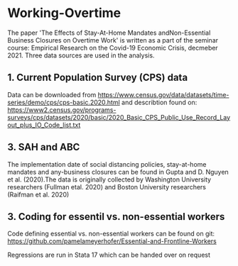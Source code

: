 # Working-Overtime
The paper 'The Effects of Stay-At-Home Mandates andNon-Essential Business Closures on Overtime Work' is written as a part of the seminar course: Empirical Research on the Covid-19 Economic Crisis, decmeber 2021. Three data sources are used in the analysis. 

## 1. Current Population Survey (CPS) data
Data can be downloaded from https://www.census.gov/data/datasets/time-series/demo/cps/cps-basic.2020.html and describtion found on: https://www2.census.gov/programs-surveys/cps/datasets/2020/basic/2020_Basic_CPS_Public_Use_Record_Layout_plus_IO_Code_list.txt

## 3. SAH and ABC
The implementation date of social distancing policies, stay-at-home mandates and any-business closures can be found in Gupta and D. Nguyen et al. (2020).The data is originally collected by Washington University researchers (Fullman etal.  2020) and Boston University researchers (Raifman et al.  2020)

## 3. Coding for essentil vs. non-essential workers 
Code defining essential vs. non-essential workers can be found on git: https://github.com/pamelameyerhofer/Essential-and-Frontline-Workers

Regressions are run in Stata 17 which can be handed over on request
